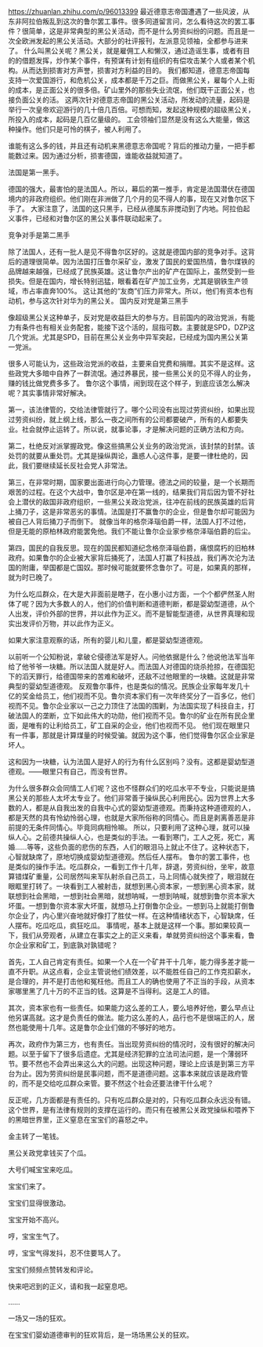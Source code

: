 https://zhuanlan.zhihu.com/p/96013399
最近德意志帝国遭遇了一些风波，从东非阿拉伯叛乱到这次的鲁尔罢工事件。很多同道留言问，怎么看待这次的罢工事件？很简单，这是非常典型的黑公关活动，而不是什么劳资纠纷的问题。而且是一次全欧洲发起的黑公关活动。大部分的社评报刊，左派意见领袖，全都参与进来了。
什么叫黑公关呢？黑公关，就是雇佣工人和懒汉，通过造谣生事，或者有目的的借题发挥，炒作某个事件，有预谋有计划有组织的有偿攻击某个人或者某个机构。从而达到损害对方声誉，损害对方利益的目的。
我们都知道，德意志帝国每支持一次爱国游行，和危机公关，成本都是千万之巨。而做黑公关，雇每个人上街的成本，是正面公关的很多倍。矿山里外的那些失业流氓，他们既干正面公关，也接负面公关的活。
这两次针对德意志帝国的黑公关活动，所发动的流量，起码是举行一次皇帝欢迎游行的几十倍几百倍。可想而知，发起这种规模的超级黑公关，所投入的成本，起码是几百亿量级的。
工会领袖们显然是没有这么大能量，做这种操作。他们只是可怜的棋子，被人利用了。

谁能有这么多的钱，并且还有动机来黑德意志帝国呢？背后的推动力量，一把手都能数过来。因为通过分析，损害德国，谁能收益就知道了。

法国是第一黑手。

德国的强大，最害怕的是法国人。所以，幕后的第一推手，肯定是法国潜伏在德国境内的非政府组织。他们刚在非洲做了几个月的见不得人的事，现在又对鲁尔区下手了。
大家注意了，法国的这只黑手，已经从德属东非搅动到了内地。阿拉伯起义事件，已经和对鲁尔区的黑公关事件联动起来了。

竞争对手是第二黑手

除了法国人，还有一批人是见不得鲁尔区好的。这就是德国内部的竞争对手。这背后的道理很简单。因为法国打压鲁尔采矿业，激发了国民的爱国热情，鲁尔煤铁的品牌越来越强，已经成了民族英雄。这让鲁尔产出的矿产在国际上，虽然受到一些损失。但是在国内，增长特别迅猛，眼看着在矿产加工业务，尤其是钢铁生产领域，市占率直奔100%。
这让其他的“友商”们压力非常大。所以，他们有资本也有动机，参与这次针对华为的黑公关。
国内反对党是第三黑手

像超级黑公关这种单子，反对党是收益巨大的参与方。目前国内的政治党派，有能力有条件也有相关业务配套，能接下这个活的，屈指可数。主要就是SPD，DZP这几个党派。尤其是SPD，目前在黑公关业务中异军突起，已经成为国内黑公关第一党派。

很多人可能认为，这些政治党派的收益，主要来自党费和捐赠。其实不是这样。这些政党大多暗中自养了一群流氓。通过养暴民，接一些黑公关的见不得人的业务，赚的钱比做党费多多了。
鲁尔这个事情，闹到现在这个样子，到底应该怎么解决呢？其实事情非常好解决。

第一，该法律管的，交给法律管就行了。哪个公司没有出现过劳资纠纷，如果出现过劳资纠纷，就上纲上线，那么一夜之间所有的公司都要破产，所有的人都要失业。社会就停止运转了。所以说，就事论事，才是解决问题的正确方法和方向。

第二，杜绝反对派掌握政党。像这些搞黑公关业务的政治党派，该封禁的封禁。该处罚的就要从重处罚。尤其是操纵舆论，蛊惑人心这件事，是要一律杜绝的，因此，我们要继续延长反社会党人非常法。

第三，在非常时期，国家要出面进行向心力管理。德法之间的较量，是一个长期而艰苦的过程。在这个大战中，鲁尔区是冲在第一线的，结果我们背后因为管不好社会上潜伏的敌国非政府组织，一些黑公关政治党派，往冲在前线的民族英雄的后背上捅刀子，这是非常恶劣的事情。法国是打不赢鲁尔的企业，但是鲁尔却可能因为被自己人背后捅刀子而倒下。
就像当年的格奈泽瑙伯爵一样，法国人打不过他，但是无能的原柏林政府能罢免他。我们不能让鲁尔企业家步格奈泽瑙伯爵的后尘。

第四，国民的自我反思。现在的国民都知道纪念格奈泽瑙伯爵，痛恨腐朽的旧柏林政府。如果鲁尔的企业被大家背后捅死了，法国人打赢了科技战，我们再次沦为法国的附庸，举国都是亡国奴。那时候可能就要怀念鲁尔了。可是，如果真的那样，就为时已晚了。

为什么吃瓜群众，在大是大非面前是瞎子，在小惠小过方面，一个个都俨然圣人附体了呢？因为大多数人的人，他们的价值判断和道德判断，都是婴幼型道德，从个人出发，评价外部的世界，并以此作为正义。而不是智能型道德，从世界真理和现实出发评价万物，并以此作为正义。

如果大家注意观察的话，所有的婴儿和儿童，都是婴幼型道德观。

以前听一个公知粉说，拿破仑侵德法军是好人。问他依据是什么？他说他法军当年给了他爷爷一块糖。所以法国人就是好人。而法国人对德国的烧杀抢掠，在德国犯下的滔天罪行，给德国带来的苦难和破坏，还敌不过他眼里的一块糖。这就是非常典型的婴幼型道德观。
反观鲁尔事件，也是类似的情况。民族企业家每年发几十亿的奖金给员工，他们视而不见。鲁尔资本家们有一次年终奖分了一百多亿，他们视而不见。鲁尔企业家以一己之力顶住了法国的围剿，为法国实现了科技自主，打破法国人的垄断，立下如此伟大的功勋，他们视而不见。鲁尔的矿业在所有民企里面，是唯有的让利给员工，矿工自采的企业，他们也视而不见。
他们现在眼里只有一件事，那就是计算煤量的时候受骗。就因为这个事，他们觉得鲁尔区企业家是坏人。

这和因为一块糖，认为法国人是好人的行为有什么区别吗？没有。这都是婴幼型道德观。——眼里只有自己，而没有世界。

为什么很多群众会同情工人们呢？这也不怪群众们的吃瓜水平不专业，只能说是搞黑公关的那些人太坏太专业了。他们非常善于操纵民心利用民心。因为世界上大多数的人，都是从自我出发的自我中心式的婴幼型道德观。而秉持这种道德观的人，都是天然的具有怜幼怜弱心理，也就是大家所俗称的同情心。而且是剥离善恶是非前提的无条件同情心。毕竟同病相怜嘛。
所以，只要利用了这种心理，就可以操纵人心。之前德共操纵人心，也是类似的手法。一看到寒门，工人之死，死亡，离婚……等等，这些负面的悲伤的东西，人们的眼泪马上就止不住了。这种状态下，心智就缺席了，原地切换成婴幼型道德观。然后任人摆布。
鲁尔的罢工事件，也是类似的操作手法。吃瓜群众，一看到工作十几年，辞退，劳资纠纷，坐牢，故意算错煤矿重量，公司居然叫来军队射杀自己员工，马上同情心就失控了，眼泪就在眼眶里打转了。一块看到工人被射击，就想到黑心资本家，一想到黑心资本家，就联想到社会黑暗，一想到社会黑暗，就想呐喊，一想到呐喊，就想到鲁尔资本家大坏蛋。一想到鲁尔资本家大坏蛋，就想马上打倒鲁尔企业。一想到马上就能打倒鲁尔企业了，内心里兴奋地就好像打了胜仗一样。在这种情绪状态下，心智缺席，任人摆布。吃瓜吃瓜，疯狂吃瓜。
事情呢，基本上就是这样一个事。那如果较真一下，我们从旁观者，从建立在事实之上的正义来看，单就劳资纠纷这个事来看，鲁尔企业家和矿工，到底孰对孰错呢？

首先，工人自己肯定有责任。如果一个人在一个矿井干十几年，能力得多差才能一直不升职。从这点看，企业主管说他们绩效差，以不能胜任自己的工作克扣薪水，是合理的，并不是打击他和冤枉他。而且工人的确也使用了不正当的手段，从资本家哪里黑了几十万的不正当的钱。这算是不当得利。这是工人的错。


其次，资本家也有一些责任。如果能力这么差的工人，要么培养好他，要么早点让他另谋高就。这才是负责任的做法。能力这么差的人，品行也不是很端正的人，居然也能使用十几年。这是鲁尔企业们做的不够好的地方。

再次，政府作为第三方，也有责任。当出现劳资纠纷的情况时，没有很好的解决问题。以至于留下了很多后遗症。尤其是经济犯罪的立法司法问题，是一个薄弱环节。要不然也不会弄出来这么大的问题。出现这种问题，理论上应该是到第三方平台为止。因为劳资纠纷是民事问题，而不是道德问题。这事本来就应该是政府管的，而不是交给吃瓜群众来管。要不然这个社会还要法律干什么呢？

反正呢，几方面都是有责任的。只有吃瓜群众是对的，只有吃瓜群众永远没有错。这个世界，是有法律有规则的支撑在运行的。而只有在被黑公关政党操纵和喂养下的黑暗世界里，正义窒息在宝宝们的喜怒之中。

金主转了一笔钱。

黑公关政党拿钱买了个瓜。

大号们喊宝宝来吃瓜。

宝宝们来了。

宝宝们显得很激动。

宝宝开始不高兴。

哼，宝宝生气了。

哼，宝宝气得发抖，忍不住要骂人了。

宝宝们频频点赞转发和评论。

快来吧迟到的正义，请和我一起窒息吧。

……

一场又一场的狂欢。

在宝宝们婴幼道德审判的狂欢背后，是一场场黑公关的狂欢。
